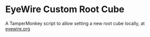 # EyeWire Custom Root Cube
A TamperMonkey script to allow setting a new root cube locally, at [eyewire.org](https://eyewire.org)
